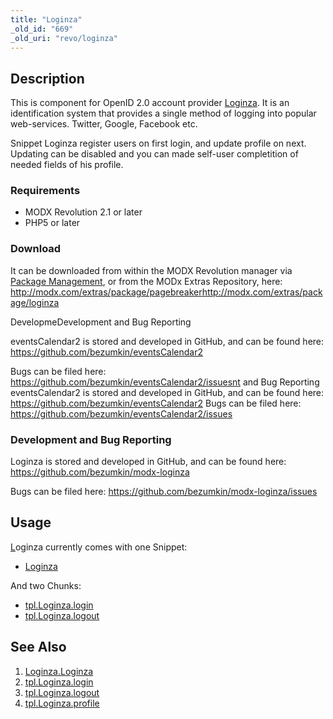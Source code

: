 ```yaml
---
title: "Loginza"
_old_id: "669"
_old_uri: "revo/loginza"
---
```


## Description

This is component for OpenID 2.0 account provider [Loginza](http://loginza.ru/?lang=en). It is an identification system that provides a single method of logging into popular web-services. Twitter, Google, Facebook etc.

Snippet Loginza register users on first login, and update profile on next. Updating can be disabled and you can made self-user completition of needed fields of his profile.

### Requirements

- MODX Revolution 2.1 or later
- PHP5 or later

### Download

It can be downloaded from within the MODX Revolution manager via [Package Management](developing-in-modx/advanced-development/package-management "Package Management"), or from the MODx Extras Repository, here: <http://modx.com/extras/package/pagebreaker><http://modx.com/extras/package/loginza>

DevelopmeDevelopment and Bug Reporting

eventsCalendar2 is stored and developed in GitHub, and can be found here: <https://github.com/bezumkin/eventsCalendar2>

Bugs can be filed here: <https://github.com/bezumkin/eventsCalendar2/issuesnt> and Bug Reporting
eventsCalendar2 is stored and developed in GitHub, and can be found here: <https://github.com/bezumkin/eventsCalendar2>
Bugs can be filed here: <https://github.com/bezumkin/eventsCalendar2/issues>

### Development and Bug Reporting

Loginza is stored and developed in GitHub, and can be found here: <https://github.com/bezumkin/modx-loginza>

Bugs can be filed here: <https://github.com/bezumkin/modx-loginza/issues>

## Usage

[L](extras/pagebreaker/pagebreaker.pagebreaker "PageBreaker.PageBreaker")oginza currently comes with one Snippet:

- [Loginza](extras/loginza/loginza.loginza "Loginza.Loginza")

And two Chunks:

- [tpl.Loginza.login](extras/loginza/tpl.loginza.login "tpl.Loginza.login")
- [tpl.Loginza.logout](extras/loginza/tpl.loginza.logout "tpl.Loginza.logout")

## See Also

1. [Loginza.Loginza](extras/loginza/loginza.loginza)
2. [tpl.Loginza.login](extras/loginza/tpl.loginza.login)
3. [tpl.Loginza.logout](extras/loginza/tpl.loginza.logout)
4. [tpl.Loginza.profile](extras/loginza/tpl.loginza.profile)
